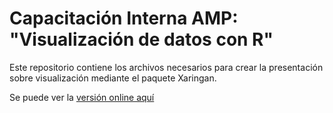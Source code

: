 # Capacitación Interna AMP: "Visualización de datos con R"
Este repositorio contiene los archivos necesarios para crear la presentación sobre visualización mediante el paquete Xaringan. 

Se puede ver la [versión online aquí](https://jorgehm11.github.io/Visualizacion_datos_con_R/Demo_xaringan.html#1)
